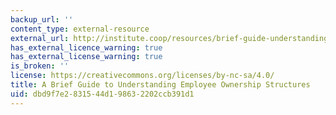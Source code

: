```yaml
---
backup_url: ''
content_type: external-resource
external_url: http://institute.coop/resources/brief-guide-understanding-employee-ownership-structures
has_external_licence_warning: true
has_external_license_warning: true
is_broken: ''
license: https://creativecommons.org/licenses/by-nc-sa/4.0/
title: A Brief Guide to Understanding Employee Ownership Structures
uid: dbd9f7e2-8315-44d1-9863-2202ccb391d1
---
```

